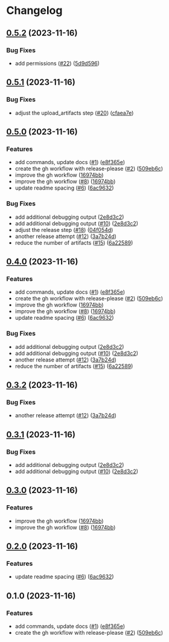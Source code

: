 # Changelog

## [0.5.2](https://github.com/etolbakov/archeologit/compare/v0.5.1...v0.5.2) (2023-11-16)


### Bug Fixes

* add permissions ([#22](https://github.com/etolbakov/archeologit/issues/22)) ([5d9d596](https://github.com/etolbakov/archeologit/commit/5d9d596c314c32068f0d358efaa5c7b5b0388bfc))

## [0.5.1](https://github.com/etolbakov/archeologit/compare/v0.5.0...v0.5.1) (2023-11-16)


### Bug Fixes

* adjust the upload_artifacts step ([#20](https://github.com/etolbakov/archeologit/issues/20)) ([cfaea7e](https://github.com/etolbakov/archeologit/commit/cfaea7ecb87cf821fa64f90b5ba45376fe34d08c))

## [0.5.0](https://github.com/etolbakov/archeologit/compare/v0.4.0...v0.5.0) (2023-11-16)


### Features

* add commands, update docs ([#1](https://github.com/etolbakov/archeologit/issues/1)) ([e8f365e](https://github.com/etolbakov/archeologit/commit/e8f365e1f84d4e92d32150f578f4c9648b77a8e8))
* create the gh workflow with release-please ([#2](https://github.com/etolbakov/archeologit/issues/2)) ([509eb6c](https://github.com/etolbakov/archeologit/commit/509eb6c7fcc16f92910ff9d279dc370b71a6cf2d))
* improve the gh workflow ([16974bb](https://github.com/etolbakov/archeologit/commit/16974bbde7cc53444b82aa01fc2ec8b0a60f17a0))
* improve the gh workflow ([#8](https://github.com/etolbakov/archeologit/issues/8)) ([16974bb](https://github.com/etolbakov/archeologit/commit/16974bbde7cc53444b82aa01fc2ec8b0a60f17a0))
* update readme spacing ([#6](https://github.com/etolbakov/archeologit/issues/6)) ([6ac9632](https://github.com/etolbakov/archeologit/commit/6ac9632d23a981ea5463199829c85cf36c383a54))


### Bug Fixes

* add additional debugging output ([2e8d3c2](https://github.com/etolbakov/archeologit/commit/2e8d3c292eb27ec6215766b5a68f21c00507d41a))
* add additional debugging output ([#10](https://github.com/etolbakov/archeologit/issues/10)) ([2e8d3c2](https://github.com/etolbakov/archeologit/commit/2e8d3c292eb27ec6215766b5a68f21c00507d41a))
* adjust the release step ([#18](https://github.com/etolbakov/archeologit/issues/18)) ([04f054d](https://github.com/etolbakov/archeologit/commit/04f054dab71003c7bdc37f3418cef804b6b7796f))
* another release attempt ([#12](https://github.com/etolbakov/archeologit/issues/12)) ([3a7b24d](https://github.com/etolbakov/archeologit/commit/3a7b24d9ef98a3ec2339ad4aafd21c58fe05dcbd))
* reduce the number of artifacts ([#15](https://github.com/etolbakov/archeologit/issues/15)) ([6a22589](https://github.com/etolbakov/archeologit/commit/6a225891001bdc720c7a528491fecda9d77a8184))

## [0.4.0](https://github.com/etolbakov/archeologit/compare/v0.3.2...v0.4.0) (2023-11-16)


### Features

* add commands, update docs ([#1](https://github.com/etolbakov/archeologit/issues/1)) ([e8f365e](https://github.com/etolbakov/archeologit/commit/e8f365e1f84d4e92d32150f578f4c9648b77a8e8))
* create the gh workflow with release-please ([#2](https://github.com/etolbakov/archeologit/issues/2)) ([509eb6c](https://github.com/etolbakov/archeologit/commit/509eb6c7fcc16f92910ff9d279dc370b71a6cf2d))
* improve the gh workflow ([16974bb](https://github.com/etolbakov/archeologit/commit/16974bbde7cc53444b82aa01fc2ec8b0a60f17a0))
* improve the gh workflow ([#8](https://github.com/etolbakov/archeologit/issues/8)) ([16974bb](https://github.com/etolbakov/archeologit/commit/16974bbde7cc53444b82aa01fc2ec8b0a60f17a0))
* update readme spacing ([#6](https://github.com/etolbakov/archeologit/issues/6)) ([6ac9632](https://github.com/etolbakov/archeologit/commit/6ac9632d23a981ea5463199829c85cf36c383a54))


### Bug Fixes

* add additional debugging output ([2e8d3c2](https://github.com/etolbakov/archeologit/commit/2e8d3c292eb27ec6215766b5a68f21c00507d41a))
* add additional debugging output ([#10](https://github.com/etolbakov/archeologit/issues/10)) ([2e8d3c2](https://github.com/etolbakov/archeologit/commit/2e8d3c292eb27ec6215766b5a68f21c00507d41a))
* another release attempt ([#12](https://github.com/etolbakov/archeologit/issues/12)) ([3a7b24d](https://github.com/etolbakov/archeologit/commit/3a7b24d9ef98a3ec2339ad4aafd21c58fe05dcbd))
* reduce the number of artifacts ([#15](https://github.com/etolbakov/archeologit/issues/15)) ([6a22589](https://github.com/etolbakov/archeologit/commit/6a225891001bdc720c7a528491fecda9d77a8184))

## [0.3.2](https://github.com/etolbakov/archeologit/compare/v0.3.1...v0.3.2) (2023-11-16)


### Bug Fixes

* another release attempt ([#12](https://github.com/etolbakov/archeologit/issues/12)) ([3a7b24d](https://github.com/etolbakov/archeologit/commit/3a7b24d9ef98a3ec2339ad4aafd21c58fe05dcbd))

## [0.3.1](https://github.com/etolbakov/archeologit/compare/v0.3.0...v0.3.1) (2023-11-16)


### Bug Fixes

* add additional debugging output ([2e8d3c2](https://github.com/etolbakov/archeologit/commit/2e8d3c292eb27ec6215766b5a68f21c00507d41a))
* add additional debugging output ([#10](https://github.com/etolbakov/archeologit/issues/10)) ([2e8d3c2](https://github.com/etolbakov/archeologit/commit/2e8d3c292eb27ec6215766b5a68f21c00507d41a))

## [0.3.0](https://github.com/etolbakov/archeologit/compare/v0.2.0...v0.3.0) (2023-11-16)


### Features

* improve the gh workflow ([16974bb](https://github.com/etolbakov/archeologit/commit/16974bbde7cc53444b82aa01fc2ec8b0a60f17a0))
* improve the gh workflow ([#8](https://github.com/etolbakov/archeologit/issues/8)) ([16974bb](https://github.com/etolbakov/archeologit/commit/16974bbde7cc53444b82aa01fc2ec8b0a60f17a0))

## [0.2.0](https://github.com/etolbakov/archeologit/compare/v0.1.0...v0.2.0) (2023-11-16)


### Features

* update readme spacing ([#6](https://github.com/etolbakov/archeologit/issues/6)) ([6ac9632](https://github.com/etolbakov/archeologit/commit/6ac9632d23a981ea5463199829c85cf36c383a54))

## 0.1.0 (2023-11-16)


### Features

* add commands, update docs ([#1](https://github.com/etolbakov/archeologit/issues/1)) ([e8f365e](https://github.com/etolbakov/archeologit/commit/e8f365e1f84d4e92d32150f578f4c9648b77a8e8))
* create the gh workflow with release-please ([#2](https://github.com/etolbakov/archeologit/issues/2)) ([509eb6c](https://github.com/etolbakov/archeologit/commit/509eb6c7fcc16f92910ff9d279dc370b71a6cf2d))
